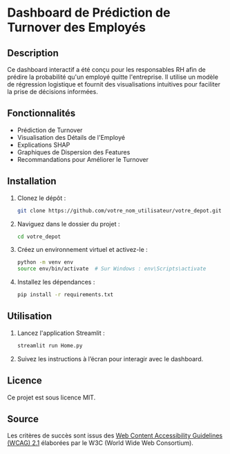 
# Dashboard de Prédiction de Turnover des Employés

## Description

Ce dashboard interactif a été conçu pour les responsables RH afin de prédire la probabilité qu'un employé quitte l'entreprise. Il utilise un modèle de régression logistique et fournit des visualisations intuitives pour faciliter la prise de décisions informées.

## Fonctionnalités

- Prédiction de Turnover
- Visualisation des Détails de l'Employé
- Explications SHAP
- Graphiques de Dispersion des Features
- Recommandations pour Améliorer le Turnover

## Installation

1. Clonez le dépôt :
    ```bash
    git clone https://github.com/votre_nom_utilisateur/votre_depot.git
    ```
2. Naviguez dans le dossier du projet :
    ```bash
    cd votre_depot
    ```
3. Créez un environnement virtuel et activez-le :
    ```bash
    python -m venv env
    source env/bin/activate  # Sur Windows : env\Scripts\activate
    ```
4. Installez les dépendances :
    ```bash
    pip install -r requirements.txt
    ```

## Utilisation

1. Lancez l'application Streamlit :
    ```bash
    streamlit run Home.py
    ```
2. Suivez les instructions à l’écran pour interagir avec le dashboard.

## Licence

Ce projet est sous licence MIT.

## Source

Les critères de succès sont issus des [Web Content Accessibility Guidelines (WCAG) 2.1](https://www.w3.org/Translations/WCAG21-fr/) élaborées par le W3C (World Wide Web Consortium).
